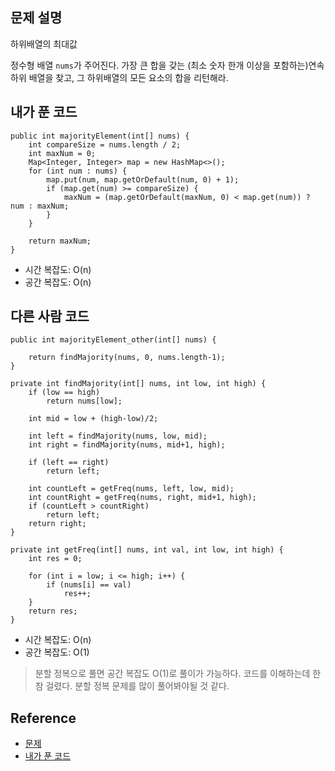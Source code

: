 ## 문제 설명
하위배열의 최대값

정수형 배열 ```nums```가 주어진다. 가장 큰 합을 갖는 (최소 숫자 한개 이상을 포함하는)연속 하위 배열을 찾고, 그 하위배열의 모든 요소의 합을 리턴해라.

## 내가 푼 코드
```
public int majorityElement(int[] nums) {
    int compareSize = nums.length / 2;
    int maxNum = 0;
    Map<Integer, Integer> map = new HashMap<>();
    for (int num : nums) {
        map.put(num, map.getOrDefault(num, 0) + 1);
        if (map.get(num) >= compareSize) {
            maxNum = (map.getOrDefault(maxNum, 0) < map.get(num)) ? num : maxNum;
        }
    }
    
    return maxNum;
}
```
* 시간 복잡도: O(n)
* 공간 복잡도: O(n)

## 다른 사람 코드
```
public int majorityElement_other(int[] nums) {
        
    return findMajority(nums, 0, nums.length-1);
}

private int findMajority(int[] nums, int low, int high) {
    if (low == high)
        return nums[low];
    
    int mid = low + (high-low)/2;
    
    int left = findMajority(nums, low, mid);
    int right = findMajority(nums, mid+1, high);
    
    if (left == right)
        return left;
    
    int countLeft = getFreq(nums, left, low, mid);
    int countRight = getFreq(nums, right, mid+1, high);
    if (countLeft > countRight)
        return left;
    return right;
}

private int getFreq(int[] nums, int val, int low, int high) {
    int res = 0;
    
    for (int i = low; i <= high; i++) {
        if (nums[i] == val)
            res++;
    }
    return res;
}
```
* 시간 복잡도: O(n)
* 공간 복잡도: O(1)
> 분할 정복으로 풀면 공간 복잡도 O(1)로 풀이가 가능하다. 코드를 이해하는데 한참 걸렸다. 분할 정복 문제를 많이 풀어봐야될 것 같다.

## Reference
* [문제](https://leetcode.com/problems/majority-element/)
* [내가 푼 코드](https://github.com/smpark1020/leetcode-practice/blob/master/src/leetcode/divideconquer/Q169.java)